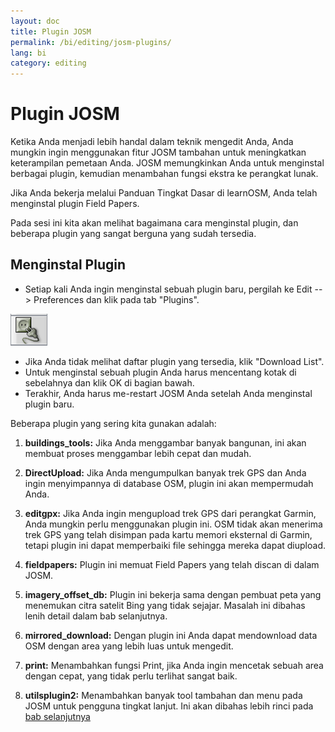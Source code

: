```yaml
---
layout: doc
title: Plugin JOSM
permalink: /bi/editing/josm-plugins/
lang: bi
category: editing
---
```


Plugin JOSM 
============

Ketika Anda menjadi lebih handal dalam teknik mengedit Anda, Anda mungkin 
ingin menggunakan fitur JOSM tambahan untuk meningkatkan keterampilan 
pemetaan Anda. JOSM memungkinkan Anda untuk menginstal berbagai plugin, 
kemudian menambahan fungsi ekstra ke perangkat lunak.

Jika Anda bekerja melalui Panduan Tingkat Dasar di learnOSM, Anda telah
menginstal plugin Field Papers.

Pada sesi ini kita akan melihat bagaimana cara menginstal plugin, dan beberapa
plugin yang sangat berguna yang sudah tersedia.


Menginstal Plugin
-------------------
*	Setiap kali Anda ingin menginstal sebuah plugin baru, pergilah ke Edit --\> Preferences
	dan klik pada tab "Plugins".

![Plug][]

*	Jika Anda tidak melihat daftar plugin yang tersedia, klik "Download List".
*	Untuk menginstal sebuah plugin Anda harus mencentang kotak di sebelahnya dan
	klik OK di bagian bawah.
*	Terakhir, Anda harus me-restart JOSM Anda setelah Anda menginstal plugin baru.

Beberapa plugin yang sering kita gunakan adalah:

1.	**buildings_tools:** Jika Anda menggambar banyak bangunan, ini akan membuat proses menggambar
	lebih cepat dan mudah.

2.	**DirectUpload:** Jika Anda mengumpulkan banyak trek GPS dan Anda ingin menyimpannya di 
	database OSM, plugin ini akan mempermudah Anda.
	
3.	**editgpx:**
	Jika Anda ingin mengupload trek GPS dari perangkat Garmin, Anda mungkin perlu menggunakan
	plugin ini. OSM tidak akan menerima trek GPS yang telah disimpan pada kartu memori eksternal 
	di Garmin, tetapi plugin ini dapat memperbaiki file sehingga mereka dapat diupload.
	
4.	**fieldpapers:**
	Plugin ini memuat Field Papers yang telah discan di dalam JOSM.
	
5.	**imagery_offset_db:**
	Plugin ini bekerja sama dengan pembuat peta yang menemukan citra satelit Bing yang tidak
	sejajar. Masalah ini dibahas lenih detail dalam bab selanjutnya.
	
6.	**mirrored_download:**
	Dengan plugin ini Anda dapat mendownload data OSM dengan area yang lebih luas untuk 
	mengedit.

7.	**print:**
	Menambahkan fungsi Print, jika Anda ingin mencetak sebuah area dengan cepat, yang
	tidak perlu terlihat sangat baik.
	
8.	**utilsplugin2:**
	Menambahkan banyak tool tambahan dan menu pada JOSM untuk pengguna tingkat lanjut. Ini
	akan dibahas lebih rinci pada [bab selanjutnya](/bi/editing/josm-more-tools)



<!-- The remainder of this section needs to be edited, and/or moved to other sections,
    commenting it out for now


- [Mirrored Download]({{site.baseurl}}/en/beginner/josm-plugins/#mirrored-download) (allows you to download more OSM data)
- [Direct Upload]({{site.baseurl}}/en/beginner/josm-plugins/#direct-upload) (allow you to upload GPS tracks)
- [Editgpx]({{site.baseurl}}/en/beginner/josm-plugins/#edit-gpx) (allows you to edit GPX files)
- [Print]({{site.baseurl}}/en/beginner/josm-plugins/#print)

Kami juga merekomendasikan kepada Anda untuk mendownload plug-in ini, akan dibahas
dalam bab lainnya:

- FieldPapers
- Buildings\_tool
- Utilsplugin2

![Restart JOSM][]

Coba klik “Restart JOSM” dan melihat perangkat lunak memuat ulang sendiri.

Mirrored Download
-----------------

![Mirrored Download][]

__Mirrored Download__ akan mendownload data OSM untuk menegedit lebih cepat.
Bukannya mendapatkan data dari server OSM pusat, ini memungkinkan kita 
mendapatkannya dari “mirror,” ini merupakan replika yang tepat dari data 
tetapi di lokasi yang lebih cepat untuk mengaksesnya.

Setelah plugin terinstal (dan Anda telah merestart JOSM), Anda akan melihat
entri baru yang lain pada Menu File, “Download from OSM mirror...”

![Download from OSM Mirror][]

Mendownload data adalah proses yang sama seperti dipelajari sebelumnya, 
tetapi ini jauh lebih cepat!

Direct Upload
-------------

![Direct Upload][]

__DirectUpload__ mengupload trek GPX secara langsung ke OSM melalui JOSM
(informasi lebih lanjut tersedia di **Lampiran**). Setelah plug-in terinstal
(dan Anda telah merestart JOSM), Anda akan melihat item baru “Upload traces”
di bawah menu “Tools”.

![Upload Traces Item][]

Ketika Anda klik pada tombol “Upload Traces”, jendela ini akan muncul:

![Upload Traces Window][]

Masukkan kata kunci (terpisah oleh koma tanpa spasi) yang berhubungan
dengan trek GPS di kotak "Tags (dipisahkan koma). Sebagai contoh, 
"Country,region,city,neighborhood,road name". Selanjutnya, memberikan
deskripsi dari tag Anda. Daftar pilihan akan memungkinkan Anda menggunakan
kembali tag awal dan deskripsi. Terakhir, memilih jenis tampilan yang ingin
Anda miliki. Terdapat empat tingkatan dari pribadi untuk diidentifikasi 
(semua dijelakan di bawah pada [Lampiran]{{site.baseurl}}/learnosm/en/).

Klik pada Upload Trace, jika Anda tidak terhubung ke akun OSM Anda, Anda
harus melakukannya sekarang.

Setelah berhasil upload, area teks akan menampilkan status "OK" dan 
tombol “Upload Trace” tidak akan diklik. Informasi lebih lanjut mengenai
plug-in ini dan GPS upload tersedia di [Lampiran]({{site.baseurl}}/learnosm/en/).

Edit gpx
--------

![Edit Gpx][]

**EditGpx** memungkinkan Anda untuk mempersiapkan rekaman trek GPX 
sebelum mengupload mereka ke OSM. Sering kali trek memiliki bagian-bagian
yang Anda ingin hapus. Oleh karena itu, plug-in ini menghapus titik-titik
trek dengan cara cepat dan membuat namanya untuk jejak waktu trek.

Setelah plug-in terinstal (dan Anda telah merestart JOSM), Anda akan
melihat tool baru ini di tool bar pada bagian kiri.


![Edit Gpx Tool Icon][]

1.	Buka file GPX di JOSM!

	![Open GPX File][]

2.	Tekan tombol baru di menu bar sebelah kiri

	![Edit Gpx Tool Icon][]

	dan data GPX akan diimport ke layer baru EditGpx. Setiap node 
	pada trek akan disorot berwarna kuning.

	![GPX Nodes All][]

3.	Sekarang tandai titik (dengan mengklik) atau area (dengan menggambar 
	persegi panjang pada batas mereka) yang ingin Anda hapus. Highlight
	kuning akan hilang.

	![GPX Nodes Selected][]

4.	Klik kanan pada nama layer dan pilih \<\<Convert to GPX layer\>\> pada menu
	\<\<Context\>\> 

5.	Sekarang Anda dapat menyimpan layer GPX normal sebagai file atau
	mengupload data ke OSM (misalnya dengan menggunakan plugin
	[DirectUpload](http://josm.openstreetmap.de/wiki/Plugins)).

Print
-----

![Print Plugin][]

Jika Anda ingin cara mudah dan cepat untuk mencetak peta ketika Anda
mengedit di JOSM, instal __print plugin__. Meskipun Anda tidak dapat
melakukan apapun dengan cetakan Anda, ini adalah cara yang bagus untuk 
mencetak dengan cepat dan mudah. Setelah plugin terinstal, item baru akan
tersedia di menu File bernama “Print...”

![Print Menu Item][]

Mengklik ini akan membuka Print Dialog, yang terlihat seperti ini:

![Print Dialog][]

Disini Anda dapat mengubah pengaturan printer Anda. Jika Anda tidak melihat
apapun di halaman, centang kotak di samping “Map Preview” pada bagian kanan.
Perbesar atau perkecil peta dengan mengubah angka di kotak “Scale”. Meningkatkan
resolusi dengan mengubah angka di samping “ppi”. Ketika Abda telah selesai
mengedit pengaturan, klik “Print.”

Ringkasan
----------

Ini adalah beberapa plugin yang tersedia dan bermanfaat untuk JOSM. Jangan
ragu untuk melanjutkan eksplorasi plugin yang lain. Seperti yang Anda lihat,
menu Preferences memiliki deskripsi singkat dari setiap plugin, dan Anda dapat
membuaka halaman situs dengan informasi yang lebih dengan mengklik pada link
“More info...” 

![More Info Link][]

Good luck!

Lampiran
---------

Rincian DirectUpload
--------------------

![Direct Upload Plugin][]

Menambah trek dan waypoint GPS Anda ke Server OSM berguna untuk banyak
alasan. 
__(Jika Anda tidak ingin titik GPX Anda terlihat oleh siapa pun, Anda tidak
harus membaca sesi ini. Anda dapat menampilkan file GPX Anda dari JOSM, dan 
menyimpan mereka secara lokal)._
Pertama-tama, trek GPS adalah cara yang paling bermanfaat dalam mengumpulkan
dan georeferensi objek di OSM.
(Lihat [Bab 6.5: Pertimbangan Citra Aerial](https://docs.google.com/a/engelsted.co/document/d/1rdwKkNXLnioyogJFxxspDIha0GI97xbOFxDfeL_ZNPs/edit))
unit GPS memiliki akurasi yang lebih besar dari citra satelit dan ini merupakan
tool yang berguna untuk memeriksa citra offset. Menggunakan banyak trek GPS
(semakin besar jumlah trek maka semakin besar kemampuan untuk menentukan 
akurasi geolocation) memungkinkan Anda menentukan apakah latar belakang
citra dapat sejajar.

Mengupload trek ke server memungkinkan berbagi informasi yang lebih besar.
Ini memungkinkan orang-orang yang tidak memiliki akses ke field, hanya
karena mereka tidak tinggal di area itu atau mereka tidak memiliki akses 
ke perangkat GPS, membantu dengan mendijitasi. Ada dua cara mengupload:
1) Plugin JOSM atau 2) situs OSM utama.

> Catatan: Waypoint GPS tidak dapat mengupload ke database OSM secara langsung.
> Bagaimana pun, mereka dapat dikonversi ke trek dan kemudian diupload sementara,
> contohnya, mereka dapat ditampilkan sebagai latar belakang objek di Potlatch.

Setelah Anda membuka file GPX Anda di JOSM dan klik ke "Tools" dan klik "Upload traces".
Jelaskan file GPX, tuliskan beberapa tag, dan visibilitas. Untuk visibilitas, Anda
dapat memilih apakah pribadi, dilacak, publik atau diidentifikasi.

1.  **Diidentifikasi**: Trek Anda akan ditampilkan untuk umum di trek GPS Anda
	dan di daftar trek GPS umum. Pengguna lain dapat mendownload trek mentah
	dan menghubungkannya dengan nama pengguna Anda. Jejak waktu dari titik
	trek juga akan tersedia melalui API GPS umum.

2.  **Publik**: Trek Anda akan ditampilkan ke publik di trek GPS Anda
	dan di daftar trek GPS umum. Pengguna lain tetap dapat mendownload trek mentah
	dari daftar trek umum dan setiap jejak waktu terkandung di dalamnya.
	Namun, data ditampilkan di API tidak bereferensi halaman trek Anda, 
	tidak pula jejak waktu yang tersedia, meskipun titik secara kronis 
	memerintahkan.

3.  **Trackable**: Trek **tidak** akan muncul di setiap daftar umum, tetapi
	titik trek akan tetap tersedia melalui API GPS publik **dengan jejak waktu**.
	Pengguna lain akan dapat mendownload titik trek tetapi ini tidak akan
	dihubungkan dengan Anda.

4.  **Pribadi**: Trek **tidak** akan muncul di setiap daftar umum. Titik trek akan
	tersedia di timeline melalui API GPS publik **tanpa jejak waktu**.
	
	![DirectUpload Traces Options][]

Mengupload Trek GPS Online
---------------------------

1.	Pergilah ke [http://www.openstreetmap.org/](http://www.openstreetmap.org/) dan log in.

2.	Pilih "GPS Traces" ditemukan pada banner sebelah kiri.

	![Left Banner][]

3.	Pilih [upload a trace](http://www.openstreetmap.org/trace/create).
	Disini, Anda juga dapat **melihat trek Anda** untuk meninjau trek GPS sebelumnya.

4.	Carilah file Anda di "Choose File". Label dalam kotak Deskripsi, memberikan
	beberapa Tag, dan pilih jenis Visibilitas yang akan digunakan. Jika Anda
	memiliki banyak file .gpx Anda dapat kompres mereka ke dalam arsip zip dan 
	uploadlah. Ini akan dianggap sebagai satu file gpx besar dan hanya satu
	entri pada daftar trek yang akan dibuat.

	![Online Upload Traces Options][]

5.	Klik *Upload*.

File akan diupload ke server OSM, dimana hal ini akan digabung dengan antrian file-file
yang menunggu untuk dimasukkan ke dalam database.


[Plug Icon]: /images/en/editing/josm-plugins/en_beg_04_josm-plugins_image00_plug-icon.png
[Restart JOSM]: /images/en/editing/josm-plugins/en_beg_04_josm-plugins_image01_restart-josm.png
[Mirrored Download]: /images/en/editing/josm-plugins/en_beg_04_josm-plugins_image02_mirrored_download.png
[Download from OSM Mirror]: /images/en/editing/josm-plugins/en_beg_04_josm-plugins_image03_download-from-osm-mirror.png
[Direct Upload]: /images/en/editing/josm-plugins/en_beg_04_josm-plugins_image04_direct-upload.png
[Upload Traces Item]: /images/en/editing/josm-plugins/en_beg_04_josm-plugins_image05_upload-traces-item.png
[Upload Traces Window]: /images/en/editing/josm-plugins/en_beg_04_josm-plugins_image06_upload-traces-window.png
[Edit Gpx]: /images/en/editing/josm-plugins/en_beg_04_josm-plugins_image07_edit-gpx.png
[Edit Gpx Tool Icon]: /images/en/editing/josm-plugins/en_beg_04_josm-plugins_image08_edit-gpx-tool-icon.png 
[Open GPX File]: /images/en/editing/josm-plugins/en_beg_04_josm-plugins_image09_open-gpx-file.png
[GPX Nodes All]: /images/en/editing/josm-plugins/en_beg_04_josm-plugins_image10_gpx-nodes-all.png
[GPX Nodes Selected]: /images/en/editing/josm-plugins/en_beg_04_josm-plugins_image11_gpx-nodes-selected.png
[Print Plugin]: /images/en/editing/josm-plugins/en_beg_04_josm-plugins_image12_print-plugin.png
[Print Menu Item]: /images/en/editing/josm-plugins/en_beg_04_josm-plugins_image13_print-menu.png
[Print Dialog]: /images/en/editing/josm-plugins/en_beg_04_josm-plugins_image14_print-dialog.png
[More Info Link]: /images/en/editing/josm-plugins/en_beg_04_josm-plugins_image15_more-info-link.png
[Direct Upload Plugin]: /images/en/editing/josm-plugins/en_beg_04_josm-plugins_image16_direct-upload-plugin.png
[DirectUpload Traces Options]: /images/en/editing/josm-plugins/en_beg_04_josm-plugins_image17_directupload-traces.png
[Left Banner]: /images/en/editing/josm-plugins/en_beg_04_josm-plugins_image18_left-banner.png
[Online Upload Traces Options]: /images/en/editing/josm-plugins/en_beg_04_josm-plugins_image19_online-upload-traces.png

-->


[Plug]: /images/en/editing/josm-plugins/plugins-tab.png

